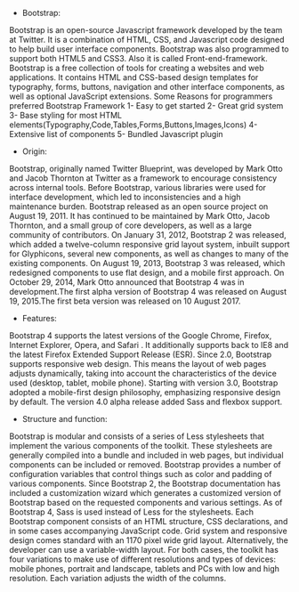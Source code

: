 - Bootstrap:

Bootstrap is an open-source Javascript framework developed by the team at Twitter. It is a combination of HTML, CSS, and Javascript code designed to help build user interface components. Bootstrap was also programmed to support both HTML5 and CSS3.
Also it is called Front-end-framework.
Bootstrap is a free collection of tools for creating a websites and web applications.
It contains HTML and CSS-based design templates for typography, forms, buttons, navigation and other interface components, as well as optional JavaScript extensions.
Some Reasons for programmers preferred Bootstrap Framework
1- Easy to get started
2- Great grid system
3- Base styling for most HTML elements(Typography,Code,Tables,Forms,Buttons,Images,Icons)
4- Extensive list of components
5- Bundled Javascript plugin

- Origin:

Bootstrap, originally named Twitter Blueprint, was developed by Mark Otto and Jacob Thornton at Twitter as a framework to encourage consistency across internal tools. Before Bootstrap, various libraries were used for interface development, which led to inconsistencies and a high maintenance burden.
 Bootstrap released as an open source project on August 19, 2011. It has continued to be maintained by Mark Otto, Jacob Thornton, and a small group of core developers, as well as a large community of contributors.
On January 31, 2012, Bootstrap 2 was released, which added a twelve-column responsive grid layout system, inbuilt support for Glyphicons, several new components, as well as changes to many of the existing components.
On August 19, 2013, Bootstrap 3 was released, which redesigned components to use flat design, and a mobile first approach.
On October 29, 2014, Mark Otto announced that Bootstrap 4 was in development.The first alpha version of Bootstrap 4 was released on August 19, 2015.The first beta version was released on 10 August 2017.

- Features:

Bootstrap 4 supports the latest versions of the Google Chrome, Firefox, Internet Explorer, Opera, and Safari . It additionally supports back to IE8 and the latest Firefox Extended Support Release (ESR).
Since 2.0, Bootstrap supports responsive web design. This means the layout of web pages adjusts dynamically, taking into account the characteristics of the device used (desktop, tablet, mobile phone).
Starting with version 3.0, Bootstrap adopted a mobile-first design philosophy, emphasizing responsive design by default.
The version 4.0 alpha release added Sass and flexbox support.

- Structure and function:

Bootstrap is modular and consists of a series of Less stylesheets that implement the various components of the toolkit. These stylesheets are generally compiled into a bundle and included in web pages, but individual components can be included or removed. Bootstrap provides a number of configuration variables that control things such as color and padding of various components.
Since Bootstrap 2, the Bootstrap documentation has included a customization wizard which generates a customized version of Bootstrap based on the requested components and various settings.
As of Bootstrap 4, Sass is used instead of Less for the stylesheets.
Each Bootstrap component consists of an HTML structure, CSS declarations, and in some cases accompanying JavaScript code.
Grid system and responsive design comes standard with an 1170 pixel wide grid layout. Alternatively, the developer can use a variable-width layout. For both cases, the toolkit has four variations to make use of different resolutions and types of devices: mobile phones, portrait and landscape, tablets and PCs with low and high resolution. Each variation adjusts the width of the columns.
